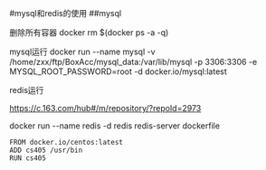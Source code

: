 #mysql和redis的使用
##mysql

删除所有容器
docker rm $(docker ps -a -q) 

mysql运行
docker run --name mysql -v /home/zxx/ftp/BoxAcc/mysql_data:/var/lib/mysql -p 3306:3306 -e MYSQL_ROOT_PASSWORD=root -d docker.io/mysql:latest
   
redis运行  

https://c.163.com/hub#/m/repository/?repoId=2973

docker run --name redis -d redis redis-server 
dockerfile  
```
FROM docker.io/centos:latest
ADD cs405 /usr/bin
RUN cs405
```
